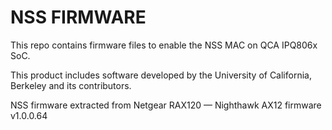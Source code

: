 NSS FIRMWARE
============

This repo contains firmware files to enable the NSS MAC on QCA IPQ806x SoC.

This product includes software developed by the University of California,
Berkeley and its contributors.

NSS firmware extracted from Netgear RAX120 — Nighthawk AX12 firmware v1.0.0.64

